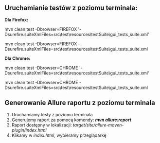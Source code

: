 ## **Uruchamianie testów z poziomu terminala:**

**Dla Firefox:**

mvn clean test -Dbrowser=FIREFOX '-Dsurefire.suiteXmlFiles=src\test\resources\testSuite\gui_tests_suite.xml'

mvn clean test -Dbrowser=FIREFOX -Dsurefire.suiteXmlFiles=src\test\resources\testSuite\gui_tests_suite.xml

**Dla Chrome:**

mvn clean test -Dbrowser=CHROME '-Dsurefire.suiteXmlFiles=src\test\resources\testSuite\gui_tests_suite.xml'

mvn clean test -Dbrowser=CHROME -Dsurefire.suiteXmlFiles=src\test\resources\testSuite\gui_tests_suite.xml

## **Generowanie Allure raportu z poziomu terminala**
1. Uruchamiamy testy z poziomu terminala 
2. Generujemy raport za pomocą komendy: _**mvn allure:report**_
3. Raport dostępny w lokalizacji: _target/site/allure-maven-plugin/index.html_
4. Klikamy w _index.html_, wybieramy przeglądarkę 
